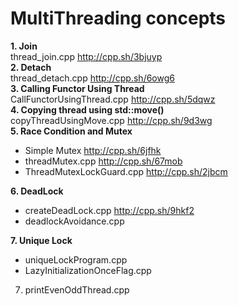 # MultiThreading concepts

**1. Join**                                                                 <br />
thread_join.cpp                      http://cpp.sh/3bjuyp                   <br />
**2. Detach**                                                               <br />
thread_detach.cpp                    http://cpp.sh/6owg6                    <br />
**3. Calling Functor Using Thread**                                         <br />
CallFunctorUsingThread.cpp           http://cpp.sh/5dqwz                    <br />
**4. Copying thread using std::move()**                                     <br />
copyThreadUsingMove.cpp              http://cpp.sh/9d3wg                    <br />
**5. Race Condition and Mutex**                                             <br />
*  Simple Mutex                      http://cpp.sh/6jfhk                    <br />
*  threadMutex.cpp                   http://cpp.sh/67mob                    <br />
*  ThreadMutexLockGuard.cpp          http://cpp.sh/2jbcm                    <br />

**6. DeadLock**                                                             <br />
* createDeadLock.cpp                 http://cpp.sh/9hkf2                    <br />
* deadlockAvoidance.cpp                                                     <br />

**7. Unique Lock**                                                          <br />
* uniqueLockProgram.cpp                                                     <br />    
* LazyInitializationOnceFlag.cpp                                            <br />


7. printEvenOddThread.cpp <br />
